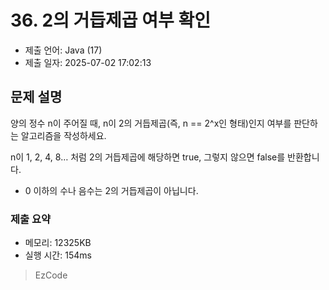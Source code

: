 # 36. 2의 거듭제곱 여부 확인
- 제출 언어: Java (17)
- 제출 일자: 2025-07-02 17:02:13

## 문제 설명
양의 정수 n이 주어질 때, n이 2의 거듭제곱(즉, n == 2^x인 형태)인지 여부를 판단하는 알고리즘을 작성하세요.

n이 1, 2, 4, 8… 처럼 2의 거듭제곱에 해당하면 true, 그렇지 않으면 false를 반환합니다.

- 0 이하의 수나 음수는 2의 거듭제곱이 아닙니다.


### 제출 요약
- 메모리: 12325KB
- 실행 시간: 154ms

> EzCode
